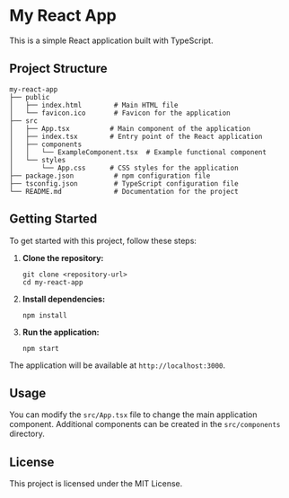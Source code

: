# My React App

This is a simple React application built with TypeScript. 

## Project Structure

```
my-react-app
├── public
│   ├── index.html        # Main HTML file
│   └── favicon.ico       # Favicon for the application
├── src
│   ├── App.tsx          # Main component of the application
│   ├── index.tsx        # Entry point of the React application
│   ├── components
│   │   └── ExampleComponent.tsx  # Example functional component
│   └── styles
│       └── App.css      # CSS styles for the application
├── package.json          # npm configuration file
├── tsconfig.json         # TypeScript configuration file
└── README.md             # Documentation for the project
```

## Getting Started

To get started with this project, follow these steps:

1. **Clone the repository:**
   ```
   git clone <repository-url>
   cd my-react-app
   ```

2. **Install dependencies:**
   ```
   npm install
   ```

3. **Run the application:**
   ```
   npm start
   ```

The application will be available at `http://localhost:3000`.

## Usage

You can modify the `src/App.tsx` file to change the main application component. Additional components can be created in the `src/components` directory.

## License

This project is licensed under the MIT License.